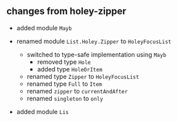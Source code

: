 ## changes from holey-zipper

- added module `Mayb`

- renamed module `List.Holey.Zipper` to `HoleyFocusList`
    - switched to type-safe implementation using `Mayb`
        - removed type `Hole`
        - added type `HoleOrItem`
    - renamed type `Zipper` to `HoleyFocusList`
    - renamed type `Full` to `Item`
    - renamed `zipper` to `currentAndAfter`
    - renamed `singleton` to `only`

- added module `Lis`
